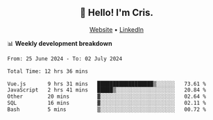
<h2 align="center">👋 Hello! I'm Cris.</h2>
<p align="center">
  <a href="https://www.criscunas.dev">Website</a> •
  <a href="https://www.linkedin.com/in/cristophercunas/">LinkedIn</a> 
</p>


📊 **Weekly development breakdown**
<!--START_SECTION:waka-->

```txt
From: 25 June 2024 - To: 02 July 2024

Total Time: 12 hrs 36 mins

Vue.js       9 hrs 31 mins   ██████████████████▒░░░░░░   73.61 %
JavaScript   2 hrs 41 mins   █████▒░░░░░░░░░░░░░░░░░░░   20.84 %
Other        20 mins         ▓░░░░░░░░░░░░░░░░░░░░░░░░   02.64 %
SQL          16 mins         ▓░░░░░░░░░░░░░░░░░░░░░░░░   02.11 %
Bash         5 mins          ▒░░░░░░░░░░░░░░░░░░░░░░░░   00.72 %
```

<!--END_SECTION:waka-->

